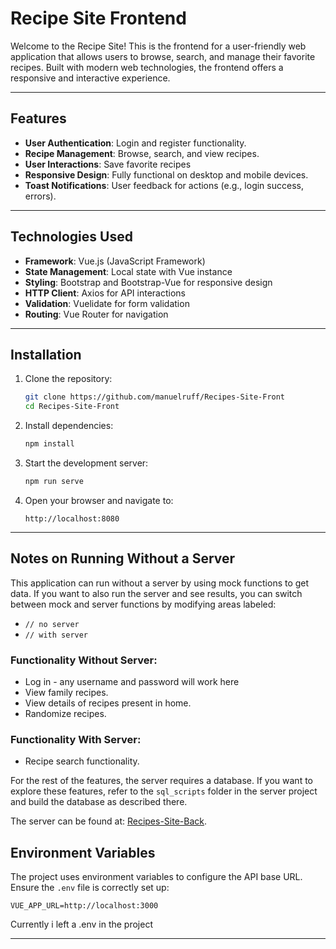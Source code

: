 # Recipe Site Frontend

Welcome to the Recipe Site! This is the frontend for a user-friendly web application that allows users to browse, search, and manage their favorite recipes. Built with modern web technologies, the frontend offers a responsive and interactive experience.

---

## Features

- **User Authentication**: Login and register functionality.
- **Recipe Management**: Browse, search, and view recipes.
- **User Interactions**: Save favorite recipes
- **Responsive Design**: Fully functional on desktop and mobile devices.
- **Toast Notifications**: User feedback for actions (e.g., login success, errors).

---

## Technologies Used

- **Framework**: Vue.js (JavaScript Framework)
- **State Management**: Local state with Vue instance
- **Styling**: Bootstrap and Bootstrap-Vue for responsive design
- **HTTP Client**: Axios for API interactions
- **Validation**: Vuelidate for form validation
- **Routing**: Vue Router for navigation

---

## Installation

1. Clone the repository:
   ```bash
   git clone https://github.com/manuelruff/Recipes-Site-Front
   cd Recipes-Site-Front
   ```

2. Install dependencies:
   ```bash
   npm install
   ```

3. Start the development server:
   ```bash
   npm run serve
   ```

4. Open your browser and navigate to:
   ```
   http://localhost:8080
   ```

---

## Notes on Running Without a Server

This application can run without a server by using mock functions to get data. If you want to also run the server and see results, you can switch between mock and server functions by modifying areas labeled:

- `// no server`
- `// with server`

### Functionality Without Server:
- Log in - any username and password will work here
- View family recipes.
- View details of recipes present in home.
- Randomize recipes.

### Functionality With Server:
- Recipe search functionality.

For the rest of the features, the server requires a database. If you want to explore these features, refer to the `sql_scripts` folder in the server project and build the database as described there.

The server can be found at: [Recipes-Site-Back](https://github.com/manuelruff/Recipes-Site-Back).


## Environment Variables

The project uses environment variables to configure the API base URL. Ensure the `.env` file is correctly set up:

```env
VUE_APP_URL=http://localhost:3000
```
Currently i left a .env in the project

---
